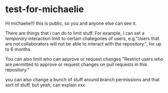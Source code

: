 # test-for-michaelie

Hi michaelie!!! this is public, so you and anyone else can see it.


There are things that i can do to limit stuff. For example, I can set a *temporary* interaction limit to certain chategories of users, e.g."Users that are not collaborators will not be able to interact with the repository.", for up to 6 months.

You can also limit who can approve or request changes "Restrict users who are permitted to approve or request changes on pull requests in this repository."

you can also change a bunch of stuff around branch permissions and that sort of stuff, but yeah, can explain xxx
